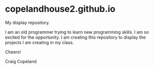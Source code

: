 # copelandhouse2.github.io
My display repository.

I am an old programmer trying to learn new programming skills.  I am so excited for the opportunity.
I am creating this repository to display the projects I am creating in my class.

Cheers!

Craig Copeland
